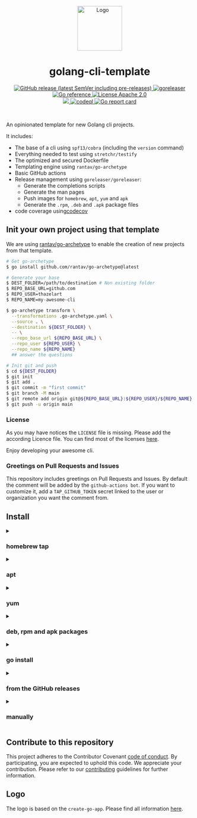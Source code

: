 <!-- BEGIN __DO_NOT_INCLUDE__ -->
<p align="center"><img src="https://gist.githubusercontent.com/thazelart/5be06c101f53079b9914d6efd867e690/raw/1db944ea6c82dde17ad24f2288eaeafe4013dafc/golang-cli-template.v2.png" alt="Logo" height="120" /></p>
<!-- END __DO_NOT_INCLUDE__ -->
<h1 align="center"> golang-cli-template</h1>

<p align="center">
  <a href="https://github.com/thazelart/golang-cli-template/releases" rel="nofollow">
    <img alt="GitHub release (latest SemVer including pre-releases)" src="https://img.shields.io/github/v/release/thazelart/golang-cli-template?include_prereleases">
  </a>

  <a href="https://github.com/thazelart/golang-cli-template/actions/workflows/release.yaml" rel="nofollow">
    <img src="https://github.com/thazelart/golang-cli-template/actions/workflows/release.yaml/badge.svg" alt="goreleaser" style="max-width:100%;">
  </a>

  <a href="https://pkg.go.dev/github.com/thazelart/golang-cli-template" rel="nofollow">
    <img src="https://pkg.go.dev/badge/github.com/thazelart/golang-cli-template.svg" alt="Go reference" style="max-width:100%;">
  </a>

  <a href="https://github.com/gojp/goreportcard/blob/master/LICENSE" rel="nofollow">
    <img src="https://img.shields.io/badge/license-Apache 2.0-blue.svg" alt="License Apache 2.0" style="max-width:100%;">
  </a>

  <br/>

  <a href="https://codecov.io/gh/thazelart/golang-cli-template" >
    <img src="https://codecov.io/gh/thazelart/golang-cli-template/branch/main/graph/badge.svg?token=CLP6KW4QLK"/>
  </a>

  <a href="https://github.com/thazelart/golang-cli-template/actions/workflows/codeql.yaml" rel="nofollow">
    <img src="https://github.com/thazelart/golang-cli-template/actions/workflows/codeql.yaml/badge.svg" alt="codeql" style="max-width:100%;">
  </a>

  <a href="https://goreportcard.com/report/github.com/thazelart/golang-cli-template" rel="nofollow">
    <img src="https://goreportcard.com/badge/github.com/thazelart/golang-cli-template" alt="Go report card" style="max-width:100%;">
  </a>
</p>
<br/>

An opinionated template for new Golang cli projects.

<!-- BEGIN __DO_NOT_INCLUDE__ -->

It includes:

- The base of a cli using `spf13/cobra` (including the `version` command)
- Everything needed to test using `stretchr/testify`
- The optimized and secured Dockerfile
- Templating engine using `rantav/go-archetype`
- Basic GitHub actions
- Release management using `goreleaser/goreleaser`:
  - Generate the completions scripts
  - Generate the man pages
  - Push images for `homebrew`, `apt`, `yum` and `apk`
  - Generate the `.rpm`, `.deb` and `.apk` package files
- code coverage using[codecov](https://codecov.io)

## Init your own project using that template

We are using [rantav/go-archetype](https://github.com/rantav/go-archetype) to enable the creation of new projects from that template.

```bash
# Get go-archetype
$ go install github.com/rantav/go-archetype@latest

# Generate your base
$ DEST_FOLDER=/path/to/destination # Non existing folder
$ REPO_BASE_URL=github.com
$ REPO_USER=thazelart
$ REPO_NAME=my-awesome-cli

$ go-archetype transform \
  --transformations .go-archetype.yaml \
  --source . \
  --destination ${DEST_FOLDER} \
  -- \
  --repo_base_url ${REPO_BASE_URL} \
  --repo_user ${REPO_USER} \
  --repo_name ${REPO_NAME}
  ## answer the questions

# Init git and push
$ cd ${DEST_FOLDER}
$ git init
$ git add .
$ git commit -m "first commit"
$ git branch -M main
$ git remote add origin git@${REPO_BASE_URL}:${REPO_USER}/${REPO_NAME}.git
$ git push -u origin main
```

### License

As you may have notices the `LICENSE` file is missing. Please add the according Licence file. You can find most of the licenses [here](https://github.com/licenses/license-templates/tree/master/templates).

Enjoy developing your awesome cli.

### Greetings on Pull Requests and Issues

This repository includes greetings on Pull Requests and Issues. By default the comment will be added by the `github-actions bot`. If you want to customize it, add a `TAP_GITHUB_TOKEN` secret linked to the user or organization you want the comment from.

<!-- END __DO_NOT_INCLUDE__ -->

## Install

<details>
  <summary><h3>homebrew tap</h3></summary>

```bash
brew install thazelart/tap/golang-cli-template
```

</details>

<details>
  <summary><h3>apt</h3></summary>

```bash
echo 'deb [trusted=yes] https://apt.fury.io/thazelart/ /' | sudo tee /etc/apt/sources.list.d/thazelart.list
sudo apt update
sudo apt install golang-cli-template
```

</details>

<details>
  <summary><h3>yum</h3></summary>

```bash
echo '[thazelart]
name=Gemfury thazelart repository
baseurl=https://yum.fury.io/thazelart/
enabled=1
gpgcheck=0' | sudo tee /etc/yum.repos.d/thazelart.repo
sudo yum install goreleaser
```

</details>

<details>
  <summary><h3>deb, rpm and apk packages</h3></summary>
Download the .deb, .rpm or .apk packages from the [release page](https://github.com/thazelart/golang-cli-template/releases) and install them with the appropriate tools.
</details>

<details>
  <summary><h3>go install</h3></summary>

```bash
go install github.com/thazelart/golang-cli-template@latest
```

</details>

<details>
  <summary><h3>from the GitHub releases</h3></summary>

Download the pre-compiled binaries from the [release page](https://github.com/thazelart/golang-cli-template/releases) page and copy them to the desired location.

```bash
$ VERSION=v1.0.0
$ OS=Linux
$ ARCH=x86_64
$ TAR_FILE=golang-cli-template_${OS}_${ARCH}.tar.gz
$ wget https://github.com/thazelart/golang-cli-template/releases/download/${VERSION}/${TAR_FILE}
$ sudo tar xvf ${TAR_FILE} golang-cli-template -C /usr/local/bin
$ rm -f ${TAR_FILE}
```

</details>

<details>
  <summary><h3>manually</h3></summary>

```bash
$ git clone github.com/thazelart/golang-cli-template
$ cd golang-cli-template
$ go generate ./...
$ go install
```

</details>

## Contribute to this repository

This project adheres to the Contributor Covenant [code of conduct](https://github.com/thazelart/golang-cli-template/blob/main/.github/CODE_OF_CONDUCT.md). By participating, you are expected to uphold this code. We appreciate your contribution. Please refer to our [contributing](https://github.com/thazelart/golang-cli-template/blob/main/.github/CONTRIBUTING.md) guidelines for further information.

<!-- BEGIN __DO_NOT_INCLUDE__ -->

## Logo

The logo is based on the `create-go-app`. Please find all information [here](https://github.com/create-go-app/cli/wiki/Logo).

<!-- END __DO_NOT_INCLUDE__ -->
